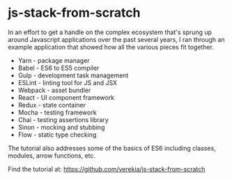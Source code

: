 # js-stack-from-scratch

In an effort to get a handle on the complex ecosystem that's sprung up around Javascript applications over the past several years, I ran through an example application that showed how all the various pieces fit together.

* Yarn - package manager
* Babel - ES6 to ES5 compiler
* Gulp - development task management
* ESLint - linting tool for JS and JSX
* Webpack - asset bundler
* React - UI component framework
* Redux - state container
* Mocha - testing framework
* Chai - testing assertions library
* Sinon - mocking and stubbing
* Flow - static type checking

The tutorial also addresses some of the basics of ES6 including classes, modules, arrow functions, etc.

Find the tutorial at: https://github.com/verekia/js-stack-from-scratch
